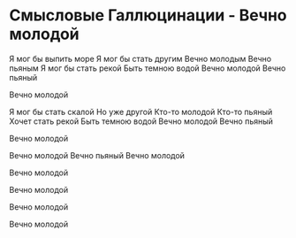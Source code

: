 # Смысловые Галлюцинации - Вечно молодой

Я мог бы выпить море
Я мог бы стать другим
Вечно молодым
Вечно пьяным
Я мог бы стать рекой
Быть темною водой
Вечно молодой
Вечно пьяный

Вечно молодой

Я мог бы стать скалой
Но уже другой
Кто-то молодой
Кто-то пьяный
Хочет стать рекой
Быть темною водой
Вечно молодой
Вечно пьяный

Вечно молодой

Вечно молодой
Вечно пьяный
Вечно молодой

Вечно молодой

Вечно молодой

Вечно молодой

Вечно молодой
